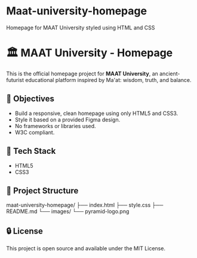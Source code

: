 # Maat-university-homepage
Homepage for MAAT University styled using HTML and CSS
# 🏛️ MAAT University - Homepage

This is the official homepage project for **MAAT University**, an ancient-futurist educational platform inspired by Ma'at: wisdom, truth, and balance.

## 📐 Objectives

- Build a responsive, clean homepage using only HTML5 and CSS3.
- Style it based on a provided Figma design.
- No frameworks or libraries used.
- W3C compliant.

## 🚀 Tech Stack

- HTML5
- CSS3

## 📁 Project Structure

maat-university-homepage/
├── index.html
├── style.css
├── README.md
└── images/
    └── pyramid-logo.png

## 🔒 License

This project is open source and available under the MIT License.
